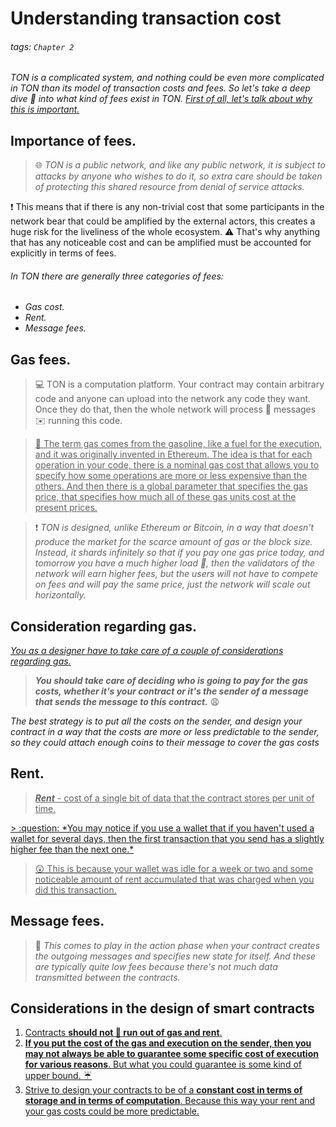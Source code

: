 # Understanding transaction cost

###### tags: `Chapter 2`

*TON is a complicated system, and nothing could be even more complicated in TON than its model of transaction costs and fees. So let's take a deep dive :ocean: into what kind of fees exist in TON. <u>First of all, let's talk about why this is important.</u>*

## Importance of fees.

> :globe_with_meridians: *TON is a public network, and like any public network, it is subject to attacks by anyone who wishes to do it, so extra care should be taken of protecting this shared resource from denial of service attacks.*

:exclamation: This means that if there is any non-trivial cost that some participants in the network bear that could be amplified by the external actors, this creates a huge risk for the liveliness of the whole ecosystem. :warning:  That's why anything that has any noticeable cost and can be amplified must be accounted for explicitly in terms of fees.


###### *In TON there are generally three categories of fees:*
- *Gas cost.*
- *Rent.*
- *Message fees.*

## Gas fees.

> :computer: TON is a computation platform. Your contract may contain arbitrary code and anyone can upload into the network any code they want. Once they do that, then the whole network will process :hammer: messages :envelope: running this code. 

> <u> :red_car: The term gas comes from the gasoline, like a fuel for the execution, and it was originally invented in Ethereum. The idea is that for each operation in your code, there is a nominal gas cost that allows you to specify how some operations are more or less expensive than the others. And then there is a global parameter that specifies the gas price, that specifies how much all of these gas units cost at the present prices.</u>

> :exclamation: *TON is designed, unlike Ethereum or Bitcoin, in a way that doesn't produce the market for the scarce amount of gas or the block size. Instead, it shards infinitely so that if you pay one gas price today, and tomorrow you have a much higher load :small_red_triangle:, then the validators of the network will earn higher fees, but the users will not have to compete on fees and will pay the same price, just the network will scale out horizontally.*


## Consideration regarding gas.

<u>*You as a designer have to take care of a couple of considerations regarding gas.*</u>

 > ***You should take care of deciding who is going to pay for the gas costs, whether it's your contract or it's the sender of a message that sends the message to this contract.*** :weary:
 
 *The best strategy is to put all the costs on the sender, and design your contract in a way that the costs are more or less predictable to the sender, so they could attach enough coins to their message to cover the gas costs*


## Rent.

> <u>***Rent*** - cost of a single bit of data that the contract stores per unit of time. </u>
<u>
> :question: *You may notice if you use a wallet that if you haven't used a wallet for several days, then the first transaction that you send has a slightly higher fee than the next one.*

> :astonished: This is because your wallet was idle for a week or two and some noticeable amount of rent accumulated that was charged when you did this transaction.
</u>

## Message fees.

> :thought_balloon: *This comes to play in the action phase when your contract creates the outgoing messages and specifies new state for itself. And these are typically quite low fees because there's not much data transmitted between the contracts.*

## Considerations in the design of smart contracts

1. <u>Contracts **should not :runner: run out of gas and rent**.
2. **If you put the cost of the gas and execution on the sender, then you may not always be able to guarantee some specific cost of execution for various reasons**. But what you could guarantee is some kind of upper bound. :umbrella:
3. Strive to design your contracts to be of a **constant cost in terms of storage and in terms of computation**. Because this way your rent and your gas costs could be more predictable.</u>

